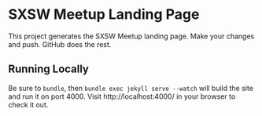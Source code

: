 SXSW Meetup Landing Page
========================

This project generates the SXSW Meetup landing page. Make your changes and push. GitHub does the rest.

Running Locally
---------------

Be sure to `bundle`, then `bundle exec jekyll serve --watch` will build the site and
run it on port 4000.  Visit http://localhost:4000/ in your browser to check it
out.
